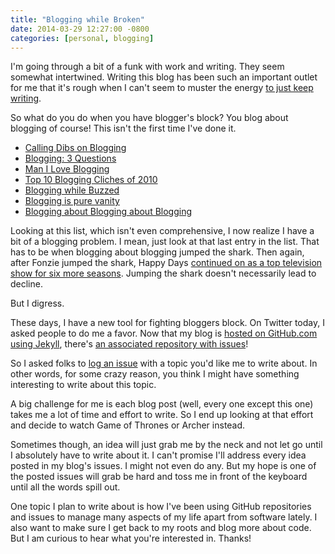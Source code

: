 ```yaml
---
title: "Blogging while Broken"
date: 2014-03-29 12:27:00 -0800
categories: [personal, blogging]
---
```


I'm going through a bit of a funk with work and writing. They seem somewhat intertwined. Writing this blog has been such an important outlet for me that it's rough when I can't seem to muster the energy [to just keep writing](http://blog.codinghorror.com/how-to-achieve-ultimate-blog-success-in-one-easy-step/).

So what do you do when you have blogger's block? You blog about blogging of course! This isn't the first time I've done it.

* [Calling Dibs on Blogging](https://haacked.com/archive/2006/04/13/CallingDibsOnBlogging.aspx/) 
* [Blogging: 3 Questions](https://haacked.com/archive/2005/05/17/Blogging-Three-Questions.aspx/)
* [Man I Love Blogging](https://haacked.com/archive/2004/08/18/man-i-love-blogging.aspx/)
* [Top 10 Blogging Cliches of 2010](https://haacked.com/archive/2011/01/02/top-ten-blogging-cliches.aspx/)
* [Blogging while Buzzed](https://haacked.com/archive/2004/07/12/blogging-while-buzzed.aspx/)
* [Blogging is pure vanity](https://haacked.com/archive/2004/10/08/bloggingispurevanity.aspx/)
* [Blogging about Blogging about Blogging](https://haacked.com/archive/2005/03/13/Blogging-About-Blogging-AboutBlogging.aspx/)

Looking at this list, which isn't even comprehensive, I now realize I have a bit of a blogging problem. I mean, just look at that last entry in the list. That has to be when blogging about blogging jumped the shark. Then again, after Fonzie jumped the shark, Happy Days [continued on as a top television show for six more seasons](http://articles.latimes.com/2010/sep/03/entertainment/la-et-jump-the-shark-20100903). Jumping the shark doesn't necessarily lead to decline.

But I digress.

These days, I have a new tool for fighting bloggers block. On Twitter today, I asked people to do me a favor. Now that my blog is [hosted on GitHub.com using Jekyll](https://haacked.com/archive/2013/12/02/dr-jekyll-and-mr-haack/), there's [an associated repository with issues](https://github.com/Haacked/haacked.com/issues)!

So I asked folks to [log an issue](https://github.com/Haacked/haacked.com/issues/new) with a topic you'd like me to write about. In other words, for some crazy reason, you think I might have something interesting to write about this topic.

A big challenge for me is each blog post (well, every one except this one) takes me a lot of time and effort to write. So I end up looking at that effort and decide to watch Game of Thrones or Archer instead.

Sometimes though, an idea will just grab me by the neck and not let go until I absolutely have to write about it. I can't promise I'll address every idea posted in my blog's issues. I might not even do any. But my hope is one of the posted issues will grab be hard and toss me in front of the keyboard until all the words spill out.

One topic I plan to write about is how I've been using GitHub repositories and issues to manage many aspects of my life apart from software lately. I also want to make sure I get back to my roots and blog more about code. But I am curious to hear what you're interested in. Thanks!